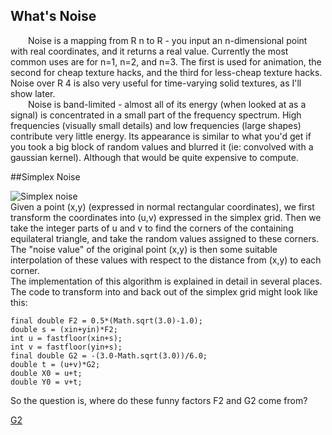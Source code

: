 ## What's Noise
&emsp;&emsp;Noise is a mapping from R n to R - you input an n-dimensional point with real coordinates, and it returns
a real value. Currently the most common uses are for n=1, n=2, and n=3. The first is used for animation,
the second for cheap texture hacks, and the third for less-cheap texture hacks. Noise over R
4 is also very useful for time-varying solid textures, as I'll show later.  
&emsp;&emsp;Noise is band-limited - almost all of its energy (when looked at as a signal) is concentrated in a small part
of the frequency spectrum. High frequencies (visually small details) and low frequencies (large shapes)
contribute very little energy. Its appearance is similar to what you'd get if you took a big block of random
values and blurred it (ie: convolved with a gaussian kernel). Although that would be quite expensive to
compute.

##Simplex Noise  

![Simplex noise](https://github.com/xtmacbook/notebook/tree/master/images/simplx_noise.png)  
Given a point (x,y) (expressed in normal rectangular coordinates), we first transform the coordinates into (u,v) expressed in the simplex grid. Then we take the integer parts of u and v to find the corners of the containing equilateral triangle, and take the random values assigned to these corners. The "noise value" of the original point (x,y) is then some suitable interpolation of these values with respect to the distance from (x,y) to each corner.  
The implementation of this algorithm is explained in detail in several places. The code to transform into and back out of the simplex grid might look like this:  

```
final double F2 = 0.5*(Math.sqrt(3.0)-1.0);
double s = (xin+yin)*F2;
int u = fastfloor(xin+s);
int v = fastfloor(yin+s);
final double G2 = -(3.0-Math.sqrt(3.0))/6.0;
double t = (u+v)*G2;
double X0 = u+t;
double Y0 = v+t;

```  
So the question is, where do these funny factors F2 and G2 come from?  

[G2](https://kristiannielsen.livejournal.com/18962.html)
